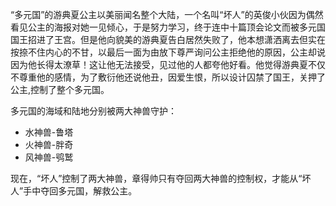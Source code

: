 “多元国”的游典夏公主以美丽闻名整个大陆，一个名叫“坏人”的英俊小伙因为偶然看见公主的海报对她一见倾心，于是努力学习，终于连中十篇顶会论文而被多元国国王招进了王宫。但是他向貌美的游典夏告白居然失败了，他本想潇洒离去但实在按捺不住内心的不甘，以最后一面为由放下尊严询问公主拒绝他的原因，公主却说因为他长得太潦草！这让他无法接受，见过他的人都夸他好看。他觉得游典夏不仅不尊重他的感情，为了敷衍他还说他丑，因爱生恨，所以设计囚禁了国王，关押了公主,控制了整个多元国。

多元国的海域和陆地分别被两大神兽守护：

- 水神兽-鲁塔
- 火神兽-胖奇
- 风神兽-鸮鹫


现在，“坏人”控制了两大神兽，章得帅只有夺回两大神兽的控制权，才能从“坏人”手中夺回多元国，解救公主。
